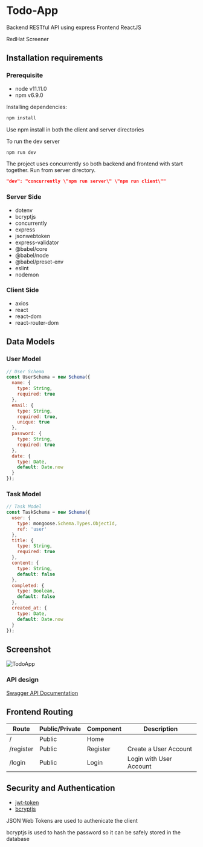 # Todo-App

Backend RESTful API using express
Frontend ReactJS

RedHat Screener

## Installation requirements

### Prerequisite

- node v11.11.0
- npm v6.9.0

Installing dependencies:

```bash
npm install
```

Use npm install in both the client and server directories

To run the dev server

```bash
npm run dev
```

The project uses concurrently so both backend and frontend with start together.
Run from server directory.

```json
"dev": "concurrently \"npm run server\" \"npm run client\""
```

### Server Side

- dotenv
- bcryptjs
- concurrently
- express
- jsonwebtoken
- express-validator
- @babel/core
- @babel/node
- @babel/preset-env
- eslint
- nodemon

### Client Side

- axios
- react
- react-dom
- react-router-dom

## Data Models

### User Model

```js
// User Schema
const UserSchema = new Schema({
  name: {
    type: String,
    required: true
  },
  email: {
    type: String,
    required: true,
    unique: true
  },
  password: {
    type: String,
    required: true
  },
  date: {
    type: Date,
    default: Date.now
  }
});
```

### Task Model

```js
// Task Model
const TaskSchema = new Schema({
  user: {
    type: mongoose.Schema.Types.ObjectId,
    ref: 'user'
  },
  title: {
    type: String,
    required: true
  },
  content: {
    type: String,
    default: false
  },
  completed: {
    type: Boolean,
    default: false
  },
  created_at: {
    type: Date,
    default: Date.now
  }
});
```

## Screenshot

![TodoApp](https://user-images.githubusercontent.com/25591390/59565022-e1fb5980-9045-11e9-986d-66d24fd1e5fc.png)

### API design

[Swagger API Documentation](https://app.swaggerhub.com/apis-docs/tobsirl/Todo-App/1.0.0)

## Frontend Routing

| Route     | Public/Private | Component | Description             |
| --------- | -------------- | --------- | ----------------------- |
| /         | Public         | Home      |                         |
| /register | Public         | Register  | Create a User Account   |
| /login    | Public         | Login     | Login with User Account |

## Security and Authentication

- [jwt-token](https://jwt.io/)
- [bcryptjs](https://www.npmjs.com/package/bcryptjs)

JSON Web Tokens are used to authenicate the client

bcryptjs is used to hash the password so it can be safely stored in the database
